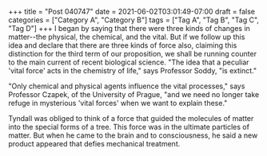 +++
title = "Post 040747"
date = 2021-06-02T03:01:49-07:00
draft = false
categories = ["Category A", "Category B"]
tags = ["Tag A", "Tag B", "Tag C", "Tag D"]
+++
I began by saying that there were three kinds of changes in matter--the physical, the chemical, and the vital. But if we follow up this idea and declare that there are three kinds of force also, claiming this distinction for the third term of our proposition, we shall be running counter to the main current of recent biological science. "The idea that a peculiar 'vital force' acts in the chemistry of life," says Professor Soddy, "is extinct."

"Only chemical and physical agents influence the vital processes," says Professor Czapek, of the University of Prague, "and we need no longer take refuge in mysterious 'vital forces' when we want to explain these."

Tyndall was obliged to think of a force that guided the molecules of matter into the special forms of a tree. This force was in the ultimate particles of matter. But when he came to the brain and to consciousness, he said a new product appeared that defies mechanical treatment.

